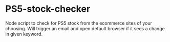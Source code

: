 # PS5-stock-checker

Node script to check for PS5 stock from the ecommerce sites of your choosing. 
Will trigger an email and open default browser if it sees a change in given keyword.
